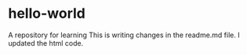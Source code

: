# hello-world
A repository for learning
This is writing changes in the readme.md file. I updated the html code.
